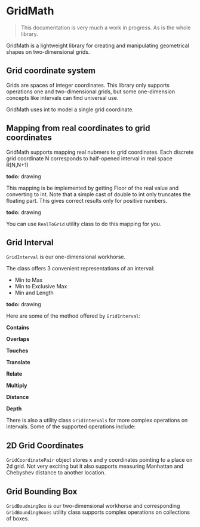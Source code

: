# GridMath

> This documentation is very much a work in progress. As is the whole library.

GridMath is a lightweight library for creating and manipulating geometrical shapes 
on two-dimensional grids.

## Grid coordinate system

Grids are spaces of integer coordinates. 
This library only supports operations one and two-dimensional grids, 
but some one-dimension concepts like intervals can find universal use.

GridMath uses int to model a single grid coordinate.

## Mapping from real coordinates to grid coordinates

GridMath supports mapping real nubmers to grid coordinates.
Each discrete grid coordinate N corresponds to half-opened interval in real space R[N,N+1)

**todo:** drawing

This mapping is be implemented by getting Floor of the real value and converting to int.
Note that a simple cast of double to int only truncates the floating part.
This gives correct results only for positive numbers.

**todo:** drawing

You can use `RealToGrid` utility class to do this mapping for you.

## Grid Interval

`GridInterval` is our one-dimensional workhorse.

The class offers 3 convenient representations of an interval:

- Min to Max
- Min to Exclusive Max
- Min and Length

**todo:** drawing

Here are some of the method offered by `GridInterval`:

**Contains**

**Overlaps**

**Touches**

**Translate**

**Relate**

**Multiply**

**Distance**

**Depth**

There is also a utility class `GridIntervals` for more complex operations on intervals.
Some of the supported operations include:

## 2D Grid Coordinates

`GridCoordinatePair` object stores x and y coordinates pointing to a place on 2d grid. 
Not very exciting but it also supports measuring Manhattan and Chebyshev distance to another location.

## Grid Bounding Box

`GridBoudningBox` is our two-dimensional workhorse and corresponding 
`GridBoundingBoxes` utility class supports complex operations on collections of boxes.


